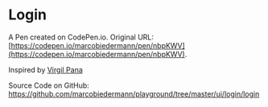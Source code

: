 # Login

A Pen created on CodePen.io. Original URL: [https://codepen.io/marcobiedermann/pen/nbpKWV](https://codepen.io/marcobiedermann/pen/nbpKWV).

Inspired by <a href="http://dribbble.com/shots/975425-Flat-UI-login">Virgil Pana</a>

Source Code on GitHub: https://github.com/marcobiedermann/playground/tree/master/ui/login/login
